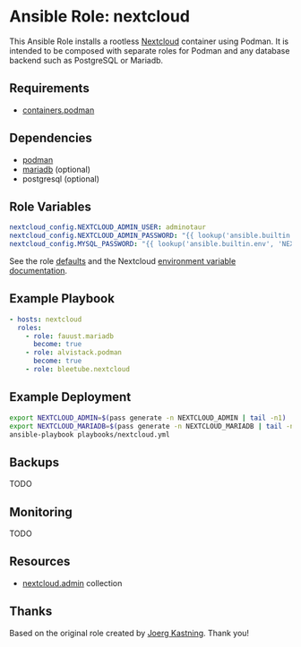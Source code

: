 # Ansible Role: nextcloud

This Ansible Role installs a rootless [Nextcloud](https://github.com/nextcloud/docker) container using Podman. It is intended to be composed with separate roles for Podman and any database backend such as PostgreSQL or Mariadb.

## Requirements

* [containers.podman](https://github.com/containers/ansible-podman-collections)

## Dependencies

* [podman](docs/PODMAN.md)
* [mariadb](docs/DATABASE.md) (optional)
* postgresql (optional)

## Role Variables

```yaml
nextcloud_config.NEXTCLOUD_ADMIN_USER: adminotaur
nextcloud_config.NEXTCLOUD_ADMIN_PASSWORD: "{{ lookup('ansible.builtin.env', 'NEXTCLOUD_ADMIN') }}"
nextcloud_config.MYSQL_PASSWORD: "{{ lookup('ansible.builtin.env', 'NEXTCLOUD_MARIADB') }}"
```

See the role [defaults](defaults/main.yml) and the Nextcloud [environment variable documentation](https://github.com/nextcloud/docker/blob/master/README.md#auto-configuration-via-environment-variables).

## Example Playbook

```yaml
- hosts: nextcloud
  roles:
    - role: fauust.mariadb
      become: true
    - role: alvistack.podman
      become: true
    - role: bleetube.nextcloud
```

## Example Deployment

```bash
export NEXTCLOUD_ADMIN=$(pass generate -n NEXTCLOUD_ADMIN | tail -n1)
export NEXTCLOUD_MARIADB=$(pass generate -n NEXTCLOUD_MARIADB | tail -n1)
ansible-playbook playbooks/nextcloud.yml
```

## Backups

TODO

## Monitoring

TODO

## Resources

* [nextcloud.admin](https://github.com/nextcloud/ansible-collection-nextcloud-admin) collection

## Thanks

Based on the original role created by [Joerg Kastning](https://www.my-it-brain.de/wordpress/zu-meiner-person/). Thank you!